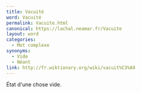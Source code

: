 ```yaml
---
title: Vacuité
word: Vacuité
permalink: Vacuite.html
canonical: https://lachal.neamar.fr/Vacuite
layout: word
categories:
  - Mot complexe
synonyms:
  - Vide
  - Néant
link: http://fr.wiktionary.org/wiki/vacuit%C3%A9
---
```


État d'une chose vide.

